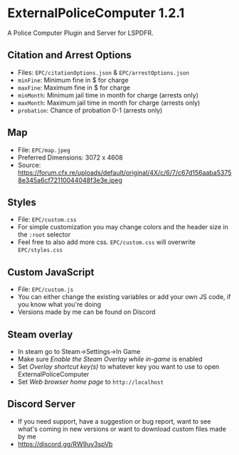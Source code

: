 # ExternalPoliceComputer 1.2.1

A Police Computer Plugin and Server for LSPDFR.

## Citation and Arrest Options
- Files: `EPC/citationOptions.json` &  `EPC/arrestOptions.json`
- `minFine`: Minimum fine in $ for charge
- `maxFine`: Maximum fine in $ for charge
- `minMonth`: Minimum jail time in month for charge (arrests only)
- `maxMonth`: Maximum jail time in month for charge (arrests only)
- `probation`: Chance of probation 0-1 (arrests only)

## Map
- File: `EPC/map.jpeg`
- Preferred Dimensions: 3072 x 4608
- Source: https://forum.cfx.re/uploads/default/original/4X/c/6/7/c67d156aaba53758e345a6cf72110044048f3e3e.jpeg

## Styles
- File: `EPC/custom.css`
- For simple customization you may change colors and the header size in the `:root` selector
- Feel free to also add more css. `EPC/custom.css` will overwrite `EPC/styles.css`

## Custom JavaScript
- File: `EPC/custom.js`
- You can either change the existing variables or add your own JS code, if you know what you're doing
- Versions made by me can be found on Discord

## Steam overlay
- In steam go to Steam<a>&rarr;</a>Settings<a>&rarr;</a>In Game
- Make sure _Enable the Steam Overlay while in-game_ is enabled
- Set _Overlay shortcut key(s)_ to whatever key you want to use to open ExternalPoliceComputer
- Set _Web browser home page_ to `http://localhost`

## Discord Server
- If you need support, have a suggestion or bug report, want to see what's coming in new versions or want to download custom files made by me
- https://discord.gg/RW9uy3spVb